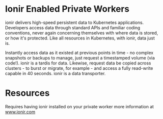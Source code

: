 # Ionir Enabled Private Workers
ionir delivers high-speed persistent data to Kubernetes applications. Developers access data through standard APIs and familiar coding conventions, never again concerning themselves with where data is stored, or how it's protected. Like all resources in Kubernetes, with ionir, data just is.

Instantly access data as it existed at previous points in time - no complex snapshots or backups to manage, just request a timestamped volume (via code!). ionir is a tardis for data. Likewise, request data be copied across clusters - to burst or migrate, for example - and access a fully read-write capable in 40 seconds. ionir is a data transporter.

# Resources
Requires having ionir installed on your private worker
more information at www.ionir.com